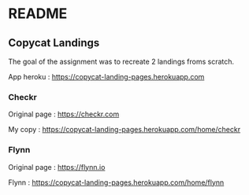 # README

## Copycat Landings

The goal of the assignment was to recreate 2 landings froms scratch.

App heroku : https://copycat-landing-pages.herokuapp.com

### Checkr

Original page : https://checkr.com

My copy : https://copycat-landing-pages.herokuapp.com/home/checkr

### Flynn

Original page : https://flynn.io

Flynn : https://copycat-landing-pages.herokuapp.com/home/flynn